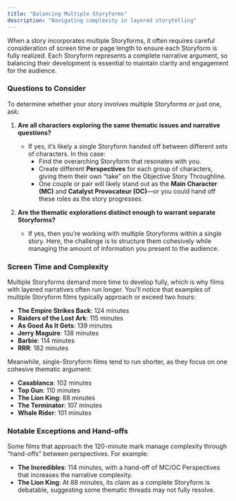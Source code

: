 ```yaml
---
title: "Balancing Multiple Storyforms"
description: "Navigating complexity in layered storytelling"
---
```


When a story incorporates multiple Storyforms, it often requires careful consideration of screen time or page length to ensure each Storyform is fully realized. Each Storyform represents a complete narrative argument, so balancing their development is essential to maintain clarity and engagement for the audience. 

### Questions to Consider

To determine whether your story involves multiple Storyforms or just one, ask:

1. **Are all characters exploring the same thematic issues and narrative questions?**
   - If yes, it’s likely a single Storyform handed off between different sets of characters. In this case:
     - Find the overarching Storyform that resonates with you.
     - Create different **Perspectives** for each group of characters, giving them their own “take” on the Objective Story Throughline.
     - One couple or pair will likely stand out as the **Main Character (MC)** and **Catalyst Provocateur (OC)**—or you could hand off these roles as the story progresses.

2. **Are the thematic explorations distinct enough to warrant separate Storyforms?**
   - If yes, then you’re working with multiple Storyforms within a single story. Here, the challenge is to structure them cohesively while managing the amount of information you present to the audience.

### Screen Time and Complexity

Multiple Storyforms demand more time to develop fully, which is why films with layered narratives often run longer. You’ll notice that examples of multiple Storyform films typically approach or exceed two hours:

- **The Empire Strikes Back**: 124 minutes  
- **Raiders of the Lost Ark**: 115 minutes  
- **As Good As It Gets**: 139 minutes  
- **Jerry Maguire**: 138 minutes  
- **Barbie**: 114 minutes  
- **RRR**: 182 minutes  

Meanwhile, single-Storyform films tend to run shorter, as they focus on one cohesive thematic argument:

- **Casablanca**: 102 minutes  
- **Top Gun**: 110 minutes  
- **The Lion King**: 88 minutes  
- **The Terminator**: 107 minutes  
- **Whale Rider**: 101 minutes  

### Notable Exceptions and Hand-offs

Some films that approach the 120-minute mark manage complexity through “hand-offs” between perspectives. For example:

- **The Incredibles**: 114 minutes, with a hand-off of MC/OC Perspectives that increases the narrative complexity.  
- **The Lion King**: At 88 minutes, its claim as a complete Storyform is debatable, suggesting some thematic threads may not fully resolve.